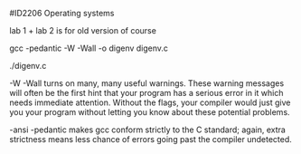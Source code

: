 #ID2206 Operating systems

lab 1 + lab 2 is for old version of course


gcc -pedantic -W -Wall -o digenv digenv.c


./digenv.c


-W -Wall turns on many, many useful warnings. These warning messages will often be the first hint that your program has a serious error in it which needs immediate attention. Without the flags, your compiler would just give you your program without letting you know about these potential problems.


-ansi -pedantic makes gcc conform strictly to the C standard; again, extra strictness means less chance of errors going past the compiler undetected.

